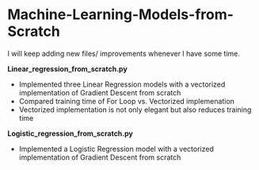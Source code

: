 # Machine-Learning-Models-from-Scratch
I will keep adding new files/ improvements whenever I have some time.


**Linear_regression_from_scratch.py**
- Implemented three Linear Regression models with a vectorized implementation of Gradient Descent from scratch
- Compared training time of For Loop vs. Vectorized implemenation
- Vectorized implementation is not only elegant but also reduces training time

**Logistic_regression_from_scratch.py**
- Implemented a Logistic Regression model with a vectorized implementation of Gradient Descent from scratch
